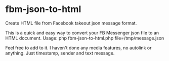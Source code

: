 # fbm-json-to-html
Create HTML file from Facebook takeout json message format.

This is a quick and easy way to convert your FB Messenger json file to an HTML document.
Usage: php fbm-json-to-html.php file=/tmp/message.json

Feel free to add to it. I haven't done any media features, no autolink or anything. Just timestamp, sender and text message.
